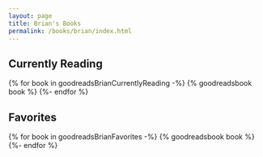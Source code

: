 ```yaml
---
layout: page
title: Brian's Books
permalink: /books/brian/index.html
---
```


## Currently Reading
<div class="bookshelf">
{% for book in goodreadsBrianCurrentlyReading -%}
    {% goodreadsbook book %}
{%- endfor %}
</div>

## Favorites
<div class="bookshelf">
{% for book in goodreadsBrianFavorites -%}
    {% goodreadsbook book %}
{%- endfor %}
</div>